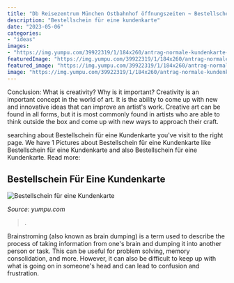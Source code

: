 ```yaml
---
title: "Db Reisezentrum München Ostbahnhof öffnungszeiten ~ Bestellschein Für Eine Kundenkarte"
description: "Bestellschein für eine kundenkarte"
date: "2023-05-06"
categories:
- "ideas"
images:
- "https://img.yumpu.com/39922319/1/184x260/antrag-normale-kundenkarte-2011.jpg?quality=85"
featuredImage: "https://img.yumpu.com/39922319/1/184x260/antrag-normale-kundenkarte-2011.jpg?quality=85"
featured_image: "https://img.yumpu.com/39922319/1/184x260/antrag-normale-kundenkarte-2011.jpg?quality=85"
image: "https://img.yumpu.com/39922319/1/184x260/antrag-normale-kundenkarte-2011.jpg?quality=85"
---
```



Conclusion: What is creativity? Why is it important?
Creativity is an important concept in the world of art. It is the ability to come up with new and innovative ideas that can improve an artist's work. Creative art can be found in all forms, but it is most commonly found in artists who are able to think outside the box and come up with new ways to approach their craft.

	

		
searching about Bestellschein für eine Kundenkarte you've visit to the right page. We have 1 Pictures about Bestellschein für eine Kundenkarte like Bestellschein für eine Kundenkarte and also Bestellschein für eine Kundenkarte. Read more:
		
    
## Bestellschein Für Eine Kundenkarte

<img loading=lazy src="https://img.yumpu.com/39922319/1/184x260/antrag-normale-kundenkarte-2011.jpg?quality=85" onerror="this.onerror=null;this.src='https://tse1.mm.bing.net/th?id=OIP.44x42Q8xD1A2Agc4YUrhbQAAAA&amp;pid=15.1';" alt="Bestellschein für eine Kundenkarte">

_Source: yumpu.com_

>. 

	

Brainstroming (also known as brain dumping) is a term used to describe the process of taking information from one's brain and dumping it into another person or task. This can be useful for problem solving, memory consolidation, and more. However, it can also be difficult to keep up with what is going on in someone's head and can lead to confusion and frustration.

